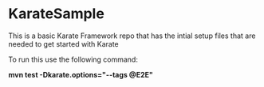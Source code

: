 # KarateSample
This is a basic Karate Framework repo that has the intial setup files that are needed to get started with Karate


To run this use the following command:

**mvn test -Dkarate.options="--tags @E2E"**
